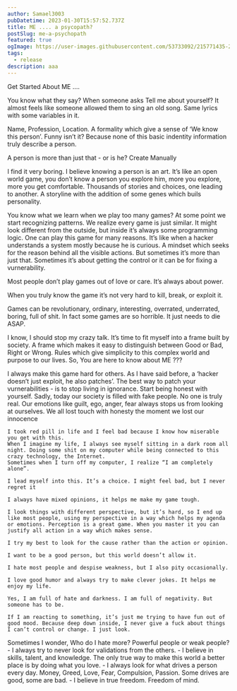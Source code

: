 ```yaml
---
author: Samael3003
pubDatetime: 2023-01-30T15:57:52.737Z
title: ME .... a psycopath?
postSlug: me-a-psychopath
featured: true
ogImage: https://user-images.githubusercontent.com/53733092/215771435-25408246-2309-4f8b-a781-1f3d93bdf0ec.png
tags:
  - release
description: aaa
---
```


Get Started
About ME ….

You know what they say? When someone asks Tell me about yourself? It almost feels like someone allowed them to sing an old song. Same lyrics with some variables in it.

Name, Profession, Location. A formality which give a sense of ‘We know this person’. Funny isn’t it? Because none of this basic indentity information truly describe a person.

A person is more than just that - or is he?
Create Manually

I find it very boring. I believe knowing a person is an art. It’s like an open world game, you don’t know a person you explore him, more you explore, more you get comfortable. Thousands of stories and choices, one leading to another. A storyline with the addition of some genes which buils personality.

You know what we learn when we play too many games? At some point we start recognizing patterns. We realize every game is just similar. It might look different from the outside, but inside it’s always some programming logic. One can play this game for many reasons. It’s like when a hacker understands a system mostly because he is curious. A mindset which seeks for the reason behind all the visible actions. But sometimes it’s more than just that. Sometimes it’s about getting the control or it can be for fixing a vurnerability.

Most people don’t play games out of love or care. It’s always about power.

When you truly know the game it’s not very hard to kill, break, or exploit it.

Games can be revolutionary, ordinary, interesting, overrated, underrated, boring, full of shit. In fact some games are so horrible. It just needs to die ASAP.

I know, I should stop my crazy talk. It’s time to fit myself into a frame built by society. A frame which makes it easy to distinguish between Good or Bad, Right or Wrong. Rules which give simplicity to this complex world and purpose to our lives.
So, You are here to know about ME ???

I always make this game hard for others. As I have said before, a ‘hacker doesn’t just exploit, he also patches’. The best way to patch your vurnerabilities - is to stop living in ignorance. Start being honest with yourself. Sadly, today our society is filled with fake people. No one is truly real. Our emotions like guilt, ego, anger, fear always stops us from looking at ourselves. We all lost touch with honesty the moment we lost our innocence

    I took red pill in life and I feel bad because I know how miserable you get with this.
    When I imagine my life, I always see myself sitting in a dark room all night. Doing some shit on my computer while being connected to this crazy technology, the Internet.
    Sometimes when I turn off my computer, I realize “I am completely alone”.

    I lead myself into this. It’s a choice. I might feel bad, but I never regret it

    I always have mixed opinions, it helps me make my game tough.

    I look things with different perspective, but it’s hard, so I end up like most people, using my perspective in a way which helps my agenda or emotions. Perception is a great game. When you master it you can justify all action in a way which makes sense.

    I try my best to look for the cause rather than the action or opinion.

    I want to be a good person, but this world doesn’t allow it.

    I hate most people and despise weakness, but I also pity occasionally.

    I love good humor and always try to make clever jokes. It helps me enjoy my life.

    Yes, I am full of hate and darkness. I am full of negativity. But someone has to be.

    If I am reacting to something, it’s just me trying to have fun out of good mood. Because deep down inside, I never give a fuck about things I can’t control or change. I just look.

Sometimes I wonder, Who do I hate more? Powerful people or weak people? - I always try to never look for validations from the others. - I believe in skills, talent, and knowledge. The only true way to make this world a better place is by doing what you love. - I always look for what drives a person every day. Money, Greed, Love, Fear, Compulsion, Passion. Some drives are good, some are bad. - I believe in true freedom. Freedom of mind.
